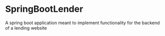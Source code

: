 # SpringBootLender
A spring boot application meant to implement functionality for the backend of a lending website
